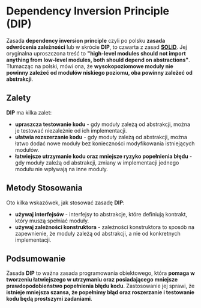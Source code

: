 # Dependency Inversion Principle (DIP)

Zasada **dependency inversion principle** czyli po polsku **zasada odwrócenia zależności** lub w skrócie **DIP**, to czwarta z zasad [**SOLID**](index.html). Jej oryginalna uproszczona treść to **"high-level modules should not import anything from low-level modules, both should depend on abstractions"**. Tłumacząc na polski, mówi ona, że **wysokopoziomowe moduły nie powinny zależeć od modułów niskiego poziomu, oba powinny zależeć od abstrakcji**.

## Zalety
**DIP** ma kilka zalet:
- **upraszcza testowanie kodu** - gdy moduły zależą od abstrakcji, można je testować niezależnie od ich implementacji.
- **ułatwia rozszerzanie kodu** - gdy moduły zależą od abstrakcji, można łatwo dodać nowe moduły bez konieczności modyfikowania istniejących modułów.
- **łatwiejsze utrzymanie kodu oraz mniejsze ryzyko popełnienia błędu** - gdy moduły zależą od abstrakcji, zmiany w implementacji jednego modułu nie wpływają na inne moduły.

## Metody Stosowania
Oto kilka wskazówek, jak stosować zasadę **DIP**:
- **używaj interfejsów** - interfejsy to abstrakcje, które definiują kontrakt, który muszą spełniać moduły.
- **używaj zależności konstruktora** - zależności konstruktora to sposób na zapewnienie, że moduły zależą od abstrakcji, a nie od konkretnych implementacji.

## Podsumowanie
Zasada **DIP** to ważna zasada programowania obiektowego, która **pomaga w tworzeniu łatwiejszego w utrzymaniu oraz posiadającego mniejsze prawdopodobieństwo popełnienia błędu kodu**. Zastosowanie jej sprawi, że **istnieje mniejsza szansa, że popełnimy błąd oraz roszerzanie i testowanie kodu będą prostszymi zadaniami**.
